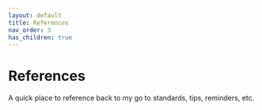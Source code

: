 ```yaml
---
layout: default
title: References
nav_order: 3
has_children: true
---
```


# References

A quick place to reference back to my go to standards, tips, reminders, etc.
